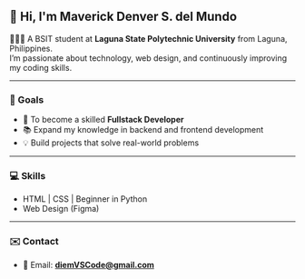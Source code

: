 ## 👋 Hi, I'm Maverick Denver S. del Mundo  
👨🏻‍💻 A BSIT student at **Laguna State Polytechnic University** from Laguna, Philippines.  
I’m passionate about technology, web design, and continuously improving my coding skills.  

---

### 🎯 Goals  
- 🚀 To become a skilled **Fullstack Developer**  
- 📚 Expand my knowledge in backend and frontend development  
- 💡 Build projects that solve real-world problems  

---

### 💻 Skills  
- HTML | CSS | Beginner in Python  
- Web Design (Figma)  

---

### ✉️ Contact  
- 📧 Email: **diemVSCode@gmail.com**  
